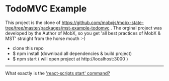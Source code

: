 
# TodoMVC Example

This project is the clone of https://github.com/mobxjs/mobx-state-tree/tree/master/packages/mst-example-todomvc . The orginal project was developed by the Author of MobX, so you get 'all best practices of MobX & MST' straight from the horse mouth :-) 
- clone this repo
- $ npm install  (download all dependencies & build project)
- $ npm start ( will open project at http://localhost:3000 )

------------
What exactly is the ['react-scripts start' command?](https://stackoverflow.com/questions/50722133/what-exactly-is-the-react-scripts-start-command)
